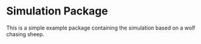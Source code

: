 # Simulation Package

This is a simple example package containing the simulation based on a wolf chasing sheep.